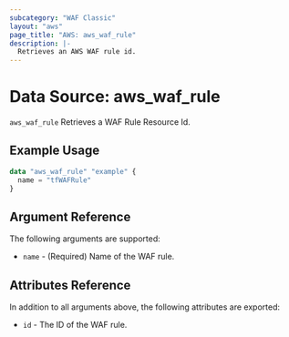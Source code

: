 ```yaml
---
subcategory: "WAF Classic"
layout: "aws"
page_title: "AWS: aws_waf_rule"
description: |-
  Retrieves an AWS WAF rule id.
---
```


# Data Source: aws_waf_rule

`aws_waf_rule` Retrieves a WAF Rule Resource Id.

## Example Usage

```terraform
data "aws_waf_rule" "example" {
  name = "tfWAFRule"
}

```

## Argument Reference

The following arguments are supported:

* `name` - (Required) Name of the WAF rule.

## Attributes Reference
In addition to all arguments above, the following attributes are exported:

* `id` - The ID of the WAF rule.
